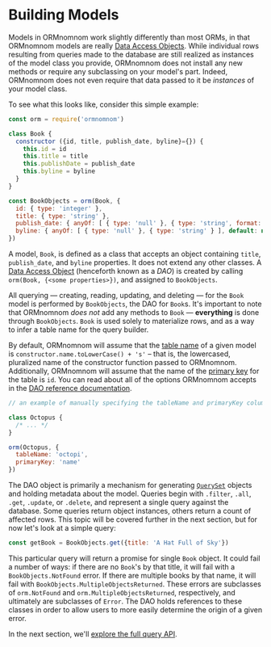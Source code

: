 # Building Models

Models in ORMnomnom work slightly differently than most ORMs, in that ORMnomnom
models are really [Data Access Objects][ref-dao]. While individual rows
resulting from queries made to the database are still realized as instances of
the model class you provide, ORMnomnom does not install any new methods or
require any subclassing on your model's part. Indeed, ORMnomnom does not even
require that data passed to it be *instances* of your model class.

To see what this looks like, consider this simple example:

```javascript
const orm = require('ormnomnom')

class Book {
  constructor ({id, title, publish_date, byline}={}) {
    this.id = id
    this.title = title
    this.publishDate = publish_date
    this.byline = byline
  }
}

const BookObjects = orm(Book, {
  id: { type: 'integer' },
  title: { type: 'string' },
  publish_date: { anyOf: [ { type: 'null' }, { type: 'string', format: 'date' } ], default: null },
  byline: { anyOf: [ { type: 'null' }, { type: 'string' } ], default: null }
})
```

A model, `Book`, is defined as a class that accepts an object containing
`title`, `publish_date`, and `byline` properties. It does not extend any other
classes. A [Data Access Object][ref-dao] (henceforth known as a *DAO*) is
created by calling `orm(Book, {<some properties>})`, and assigned to
`BookObjects`.

All querying — creating, reading, updating, and deleting — for the `Book` model
is performed by `BookObjects`, the DAO for `Book`s. It's important to note that
ORMnomnom *does not* add any methods to `Book` — **everything** is done through
`BookObjects`. `Book` is used solely to materialize rows, and as a way to infer
a table name for the query builder.

By default, ORMnomnom will assume that the [table name][def-table]
of a given model is `constructor.name.toLowerCase() + 's'` – that is, the
lowercased, pluralized name of the constructor function passed to ORMnomnom.
Additionally, ORMnomnom will assume that the name of the [primary
key][def-primary-key] for the table is `id`. You can read about all of
the options ORMnomnom accepts in the [DAO reference
documentation][ref-dao].

```javascript
// an example of manually specifying the tableName and primaryKey column name:

class Octopus {
  /* ... */
}

orm(Octopus, {
  tableName: 'octopi',
  primaryKey: 'name'
})
```

The DAO object is primarily a mechanism for generating
[`QuerySet`][ref-queryset] objects and holding metadata about the model.
Queries begin with `.filter`, `.all`, `.get`, `.update`, or `.delete`, and
represent a single query against the database. Some queries return object
instances, others return a count of affected rows. This topic will be covered
further in the next section, but for now let's look at a simple query:

```javascript
const getBook = BookObjects.get({title: 'A Hat Full of Sky'})
```

This particular query will return a promise for single `Book` object. It could
fail a number of ways: if there are no `Book`'s by that title, it will fail with
a `BookObjects.NotFound` error. If there are multiple books by that name, it will
fail with `BookObjects.MultipleObjectsReturned`. These errors are subclasses of
`orm.NotFound` and `orm.MultipleObjectsReturned`, respectively, and ultimately
are subclasses of `Error`. The DAO holds references to these classes in order
to allow users to more easily determine the origin of a given error.

In the next section, we'll [explore the full query API][guide-querying].

[ref-dao]: ./ref/dao.md
[def-table]: http://www.sqlcourse.com/table.html
[def-primary-key]: https://en.wikipedia.org/wiki/Unique_key#Summary
[ref-queryset]: ./ref/queryset.md
[guide-querying]: ./making-queries.md
